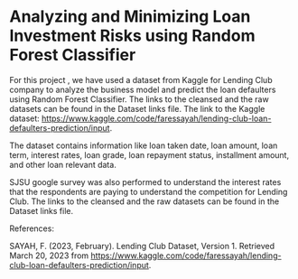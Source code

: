 # Analyzing and Minimizing Loan Investment Risks using Random Forest Classifier

For this project , we have used a dataset from Kaggle for Lending Club company to analyze the business model and predict the loan defaulters using 
Random Forest Classifier. The links to the cleansed and the raw datasets can be found in the Dataset links file. 
The link to the Kaggle dataset: https://www.kaggle.com/code/faressayah/lending-club-loan-defaulters-prediction/input.

The dataset contains information like loan taken date, loan amount, loan term, interest rates, loan grade, loan repayment status, installment amount, and other loan relevant data.

SJSU google survey was also performed to understand the interest rates that the respondents are paying to understand the competition for Lending Club.
The links to the cleansed and the raw datasets can be found in the Dataset links file. 

References:

SAYAH, F. (2023, February). Lending Club Dataset, Version 1. Retrieved March 20, 2023 from https://www.kaggle.com/code/faressayah/lending-club-loan-defaulters-prediction/input.
